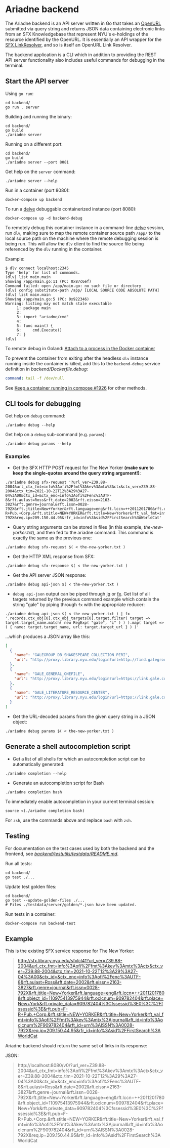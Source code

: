 # Ariadne backend

The Ariadne backend is an API server written in Go that takes
an [OpenURL](https://biblio.ugent.be/publication/760060/file/760063.pdf) submitted
via query string and returns JSON data containing electronic links from an
SFX Knowledgebase that represent NYU's e-holdings of the resource identified by
the OpenURL. It is essentially an API wrapper for the [SFX LinkResolver](https://exlibrisgroup.com/products/primo-discovery-service/sfx-link-resolver/),
and so is itself an OpenURL Link Resolver.

The backend application is a CLI which in addition to providing the REST API server
functionality also includes useful commands for debugging in the terminal.  

## Start the API server

Using `go run`:

```shell
cd backend/
go run . server
```

Building and running the binary:

```shell
cd backend/
go build
./ariadne server
```

Running on a different port:

```shell
cd backend/
go build
./ariadne server --port 8081
```

Get help on the `server` command:

```shell
./ariadne server --help
```

Run in a container (port 8080):

```
docker-compose up backend
```

To run a [delve](https://github.com/go-delve/delve) debuggable containerized
instance (port 8080):

```
docker-compose up -d backend-debug
```

To remotely debug this container instance in a
command-line [delve](https://github.com/go-delve/delve)
session, run `dlv`, making sure to map the remote container source path `/app/`
to
the local source path on the machine where the remote debugging session is being
run.
This will allow the `dlv` client to find the source file being referenced by the
`dlv` running in the container.

Example:

```
$ dlv connect localhost:2345
Type 'help' for list of commands.
(dlv) list main.main
Showing /app/main.go:11 (PC: 0x87c6ef)
Command failed: open /app/main.go: no such file or directory
(dlv) config substitute-path /app/ [LOCAL SOURCE CODE ABSOLUTE PATH]
(dlv) list main.main
Showing /app/main.go:5 (PC: 0x922346)
Warning: listing may not match stale executable
     1:	package main
     2:	
     3:	import "ariadne/cmd"
     4:	
     5:	func main() {
     6:		cmd.Execute()
     7:	}
(dlv) 
```

To remote debug in Goland:
[Attach to a process in the Docker container](https://www.jetbrains.com/help/go/attach-to-running-go-processes-with-debugger.html#attach-to-a-process-in-the-docker-container)

To prevent the container from exiting after the headless `dlv` instance running
inside the container is killed, add this to the `backend-debug` service
definition
in _backend/Dockerfile.debug_:

```yaml
command: tail -f /dev/null
```

See [Keep a container running in compose \#1926](https://github.com/docker/compose/issues/1926)
for other methods.

## CLI tools for debugging

Get help on `debug` command:

```shell
./ariadne debug --help
```

Get help on a `debug` sub-command (e.g. `params`):

```shell
./ariadne debug params --help
```

### Examples

* Get the SFX HTTP POST request for The New Yorker **(make sure to keep the single-quotes
around the query string argument!)**:

```shell
./ariadne debug sfx-request '?url_ver=Z39.88-2004&url_ctx_fmt=info%3Aofi%2Ffmt%3Akev%3Amtx%3Actx&ctx_ver=Z39.88-2004&ctx_tim=2021-10-22T12%3A29%3A27-04%3A00&ctx_id=&ctx_enc=info%3Aofi%2Fenc%3AUTF-8&rft.aulast=Ross&rft.date=2002&rft.eissn=2163-3827&rft.genre=journal&rft.issn=0028-792X&rft.jtitle=New+Yorker&rft.language=eng&rft.lccn=++2011201780&rft.object_id=110975413975944&rft.oclcnum=909782404&rft.place=New+York&rft.private_data=909782404<fssessid>0<%2Ffssessid>&rft.pub=F-R+Pub.+Corp.&rft.stitle=NEW+YORKER&rft.title=New+Yorker&rft_val_fmt=info%3Aofi%2Ffmt%3Akev%3Amtx%3Ajournal&rft_id=info%3Aoclcnum%2F909782404&rft_id=urn%3AISSN%3A0028-792X&req.ip=209.150.44.95&rfr_id=info%3Asid%2FFirstSearch%3AWorldCat'
```

* Query string arguments can be stored in files (in this example, _the-new-yorker.txt_),
and then fed to the ariadne command.  This command is exactly the same as the previous one:

```shell
./ariadne debug sfx-request $( < the-new-yorker.txt )
```

* Get the HTTP XML response from SFX:

```shell
./ariadne debug sfx-response $( < the-new-yorker.txt )
```

* Get the API server JSON response:

```shell
./ariadne debug api-json $( < the-new-yorker.txt )
```

* `debug api-json` output can be piped through
   [jq](https://stedolan.github.io/jq/) or
   [fx](https://github.com/antonmedv/fx).  Get list of all targets returned by the
previous command example which contain the string "gale" by piping through `fx`
with the appropriate reducer:

```shell
./ariadne debug api-json $( < the-new-yorker.txt ) | fx '.records.ctx_obj[0].ctx_obj_targets[0].target.filter( target => target.target_name.match( new RegExp( "gale", "i" ) ) ).map( target => ( { name: target.target_name, url: target.target_url } ) )'
```

...which produces a JSON array like this:

```json
[
  {
    "name": "GALEGROUP_DB_SHAKESPEARE_COLLECTION_PERI",
    "url": "http://proxy.library.nyu.edu/login?url=http://find.galegroup.com/openurl/openurl?url_ver=Z39.88-2004&url_ctx_fmt=info%3Aofi%2Ffmt%3Akev%3Amtx%3Actx&rft.issn=0028-792X&ctx_enc=info%3Aofi%3Aenc%3AUTF-8&res_id=info%3Asid%2Fgale%3ASHAX&rft.date=2002&req_dat=info%3Asid%2Fgale%3Augnid%3Anew64731&rft_val_fmt=info%3Aofi%2Ffmt%3Akev%3Amtx%3Ajournal&rft.jtitle=New+Yorker"
  },
  {
    "name": "GALE_GENERAL_ONEFILE",
    "url": "http://proxy.library.nyu.edu/login?url=https://link.gale.com/apps/pub/1161/ITOF?u=nysl_me_newyorku"
  },
  {
    "name": "GALE_LITERATURE_RESOURCE_CENTER",
    "url": "http://proxy.library.nyu.edu/login?url=https://link.gale.com/apps/pub/1161/LitRC?u=new64731"
  }
]
```

* Get the URL-decoded params from the given query string in a JSON object:

```shell
./ariadne debug params $( < the-new-yorker.txt )
```

## Generate a shell autocompletion script

* Get a list of all shells for which an autocompletion script can be automatically generated:

```shell
./ariadne completion --help
```

* Generate an autocompletion script for Bash

```shell
./ariadne completion bash
```
To immediately enable autocompletion in your current terminal session:

```shell
source <(./ariadne completion bash)
```

For `zsh`, use the commands above and replace `bash` with `zsh`.

## Testing

For documentation on the test cases used by both the backend and the frontend,
see _[backend/testutils/testdata/README.md](backend/testutils/testdata/README.md)_.

Run all tests:

```
cd backend/
go test ./...
```

Update test golden files:

```
cd backend/
go test --update-golden-files ./...
# Files ./testdata/server/golden/*.json have been updated. 
```

Run tests in a container:

```
docker-compose run backend-test
```

## Example

This is the existing SFX service response for The New Yorker:

> http://sfx.library.nyu.edu/sfxlcl41?url_ver=Z39.88-2004&url_ctx_fmt=info%3Aofi%2Ffmt%3Akev%3Amtx%3Actx&ctx_ver=Z39.88-2004&ctx_tim=2021-10-22T12%3A29%3A27-04%3A00&ctx_id=&ctx_enc=info%3Aofi%2Fenc%3AUTF-8&rft.aulast=Ross&rft.date=2002&rft.eissn=2163-3827&rft.genre=journal&rft.issn=0028-792X&rft.jtitle=New+Yorker&rft.language=eng&rft.lccn=++2011201780&rft.object_id=110975413975944&rft.oclcnum=909782404&rft.place=New+York&rft.private_data=909782404%3Cfssessid%3E0%3C%2Ffssessid%3E&rft.pub=F-R+Pub.+Corp.&rft.stitle=NEW+YORKER&rft.title=New+Yorker&rft_val_fmt=info%3Aofi%2Ffmt%3Akev%3Amtx%3Ajournal&rft_id=info%3Aoclcnum%2F909782404&rft_id=urn%3AISSN%3A0028-792X&req.ip=209.150.44.95&rfr_id=info%3Asid%2FFirstSearch%3AWorldCat

Ariadne backend should return the same set of links in its response:

JSON:
> http://localhost:8080/v0/?url_ver=Z39.88-2004&url_ctx_fmt=info%3Aofi%2Ffmt%3Akev%3Amtx%3Actx&ctx_ver=Z39.88-2004&ctx_tim=2021-10-22T12%3A29%3A27-04%3A00&ctx_id=&ctx_enc=info%3Aofi%2Fenc%3AUTF-8&rft.aulast=Ross&rft.date=2002&rft.eissn=2163-3827&rft.genre=journal&rft.issn=0028-792X&rft.jtitle=New+Yorker&rft.language=eng&rft.lccn=++2011201780&rft.object_id=110975413975944&rft.oclcnum=909782404&rft.place=New+York&rft.private_data=909782404%3Cfssessid%3E0%3C%2Ffssessid%3E&rft.pub=F-R+Pub.+Corp.&rft.stitle=NEW+YORKER&rft.title=New+Yorker&rft_val_fmt=info%3Aofi%2Ffmt%3Akev%3Amtx%3Ajournal&rft_id=info%3Aoclcnum%2F909782404&rft_id=urn%3AISSN%3A0028-792X&req.ip=209.150.44.95&rfr_id=info%3Asid%2FFirstSearch%3AWorldCat
